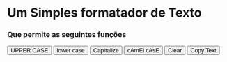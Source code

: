 # Um Simples formatador de Texto
### Que permite as seguintes funções
<button>UPPER CASE</button>
<button>lower case</button>
<button>Capitalize</button>
<button>cAmEl cAsE</button>
<button>Clear</button>
<button>Copy Text</button>
